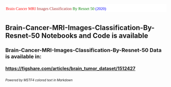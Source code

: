 # <a><img src="https://github.com/MSTF4/Brain-Cancer-MRI-Images-Classification-By-Resnet-50/blob/master/read.svg"/></a>

## Brain-Cancer-MRI-Images-Classification-By-Resnet-50 Notebooks and Code is available

### Brain-Cancer-MRI-Images-Classification-By-Resnet-50 Data is available in:
#### https://figshare.com/articles/brain_tumor_dataset/1512427

###### <sub><sup>Powered by MSTF4 colored text in Markdown</sup></sub>
